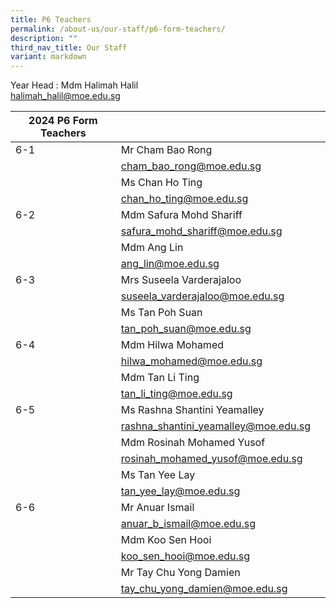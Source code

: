 ```yaml
---
title: P6 Teachers
permalink: /about-us/our-staff/p6-form-teachers/
description: ""
third_nav_title: Our Staff
variant: markdown
---
```

Year Head : Mdm Halimah Halil
<br>
halimah_halil@moe.edu.sg
<br>


|2024 P6 Form Teachers  |  |  |
| -------- | -------- | -------- |
| 6-1     | Mr Cham Bao Rong    |      |
|     | cham_bao_rong@moe.edu.sg     |      |
|     | Ms Chan Ho Ting     |     |
|     | chan_ho_ting@moe.edu.sg    |    |
| 6-2     | Mdm Safura Mohd Shariff     |     |
|     | safura_mohd_shariff@moe.edu.sg     |      |
|      | Mdm Ang Lin  |      |
|      | ang_lin@moe.edu.sg     |   |
| 6-3    | Mrs Suseela Varderajaloo    |      |
|      | suseela_varderajaloo@moe.edu.sg  |      |
|     | Ms Tan Poh Suan    |    |
|      | tan_poh_suan@moe.edu.sg     |     |
| 6-4     | Mdm Hilwa Mohamed      |      |
|     | hilwa_mohamed@moe.edu.sg    |     |
|      | Mdm Tan Li Ting     |      |
|     | tan_li_ting@moe.edu.sg     |      |
| 6-5     | Ms Rashna Shantini Yeamalley     |      |
|      | rashna_shantini_yeamalley@moe.edu.sg  |      |
|      | Mdm Rosinah Mohamed Yusof     |      |
|      | rosinah_mohamed_yusof@moe.edu.sg      |      |
|      | Ms Tan Yee Lay    |      |
|      | tan_yee_lay@moe.edu.sg      |      |
|6-6      | Mr Anuar Ismail     |      |
|      | anuar_b_ismail@moe.edu.sg   |      |
|      | Mdm Koo Sen Hooi    |      |
|      | koo_sen_hooi@moe.edu.sg   |      |
|      | Mr Tay Chu Yong Damien    |      |
|      | tay_chu_yong_damien@moe.edu.sg   |      |